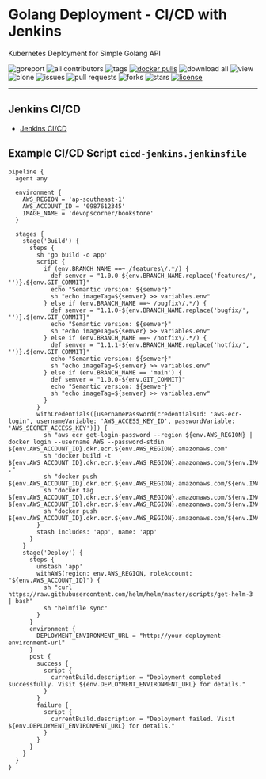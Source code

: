 # Golang Deployment - CI/CD with Jenkins

Kubernetes Deployment for Simple Golang API

![goreport](https://goreportcard.com/badge/github.com/devopscorner/golang-deployment/src)
![all contributors](https://img.shields.io/github/contributors/devopscorner/golang-deployment)
![tags](https://img.shields.io/github/v/tag/devopscorner/golang-deployment?sort=semver)
[![docker pulls](https://img.shields.io/docker/pulls/devopscorner/bookstore.svg)](https://hub.docker.com/r/devopscorner/bookstore/)
![download all](https://img.shields.io/github/downloads/devopscorner/golang-deployment/total.svg)
![view](https://views.whatilearened.today/views/github/devopscorner/golang-deployment.svg)
![clone](https://img.shields.io/badge/dynamic/json?color=success&label=clone&query=count&url=https://github.com/devopscorner/golang-deployment/blob/master/clone.json?raw=True&logo=github)
![issues](https://img.shields.io/github/issues/devopscorner/golang-deployment)
![pull requests](https://img.shields.io/github/issues-pr/devopscorner/golang-deployment)
![forks](https://img.shields.io/github/forks/devopscorner/golang-deployment)
![stars](https://img.shields.io/github/stars/devopscorner/golang-deployment)
[![license](https://img.shields.io/github/license/devopscorner/golang-deployment)](https://img.shields.io/github/license/devopscorner/golang-deployment)

---

## Jenkins CI/CD

- [Jenkins CI/CD](../.jenkins/jenkins-cicd.jenkinsfile)

## Example CI/CD Script `cicd-jenkins.jenkinsfile`

```
pipeline {
  agent any

  environment {
    AWS_REGION = 'ap-southeast-1'
    AWS_ACCOUNT_ID = '0987612345'
    IMAGE_NAME = 'devopscorner/bookstore'
  }

  stages {
    stage('Build') {
      steps {
        sh 'go build -o app'
        script {
          if (env.BRANCH_NAME ==~ /features\/.*/) {
            def semver = "1.0.0-${env.BRANCH_NAME.replace('features/', '')}.${env.GIT_COMMIT}"
            echo "Semantic version: ${semver}"
            sh "echo imageTag=${semver} >> variables.env"
          } else if (env.BRANCH_NAME ==~ /bugfix\/.*/) {
            def semver = "1.1.0-${env.BRANCH_NAME.replace('bugfix/', '')}.${env.GIT_COMMIT}"
            echo "Semantic version: ${semver}"
            sh "echo imageTag=${semver} >> variables.env"
          } else if (env.BRANCH_NAME ==~ /hotfix\/.*/) {
            def semver = "1.1.1-${env.BRANCH_NAME.replace('hotfix/', '')}.${env.GIT_COMMIT}"
            echo "Semantic version: ${semver}"
            sh "echo imageTag=${semver} >> variables.env"
          } else if (env.BRANCH_NAME == 'main') {
            def semver = "1.0.0-${env.GIT_COMMIT}"
            echo "Semantic version: ${semver}"
            sh "echo imageTag=${semver} >> variables.env"
          }
        }
        withCredentials([usernamePassword(credentialsId: 'aws-ecr-login', usernameVariable: 'AWS_ACCESS_KEY_ID', passwordVariable: 'AWS_SECRET_ACCESS_KEY')]) {
          sh "aws ecr get-login-password --region ${env.AWS_REGION} | docker login --username AWS --password-stdin ${env.AWS_ACCOUNT_ID}.dkr.ecr.${env.AWS_REGION}.amazonaws.com"
          sh "docker build -t ${env.AWS_ACCOUNT_ID}.dkr.ecr.${env.AWS_REGION}.amazonaws.com/${env.IMAGE_NAME}:${imageTag} ."
          sh "docker push ${env.AWS_ACCOUNT_ID}.dkr.ecr.${env.AWS_REGION}.amazonaws.com/${env.IMAGE_NAME}:${imageTag}"
          sh "docker tag ${env.AWS_ACCOUNT_ID}.dkr.ecr.${env.AWS_REGION}.amazonaws.com/${env.IMAGE_NAME}:${imageTag} ${env.AWS_ACCOUNT_ID}.dkr.ecr.${env.AWS_REGION}.amazonaws.com/${env.IMAGE_NAME}:latest"
          sh "docker push ${env.AWS_ACCOUNT_ID}.dkr.ecr.${env.AWS_REGION}.amazonaws.com/${env.IMAGE_NAME}:latest"
        }
        stash includes: 'app', name: 'app'
      }
    }
    stage('Deploy') {
      steps {
        unstash 'app'
        withAWS(region: env.AWS_REGION, roleAccount: "${env.AWS_ACCOUNT_ID}") {
          sh "curl https://raw.githubusercontent.com/helm/helm/master/scripts/get-helm-3 | bash"
          sh "helmfile sync"
        }
      }
      environment {
        DEPLOYMENT_ENVIRONMENT_URL = "http://your-deployment-environment-url"
      }
      post {
        success {
          script {
            currentBuild.description = "Deployment completed successfully. Visit ${env.DEPLOYMENT_ENVIRONMENT_URL} for details."
          }
        }
        failure {
          script {
            currentBuild.description = "Deployment failed. Visit ${env.DEPLOYMENT_ENVIRONMENT_URL} for details."
          }
        }
      }
    }
  }
}
```